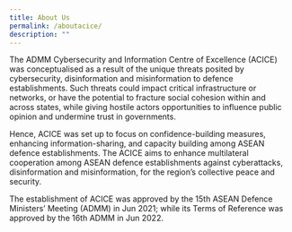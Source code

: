 ```yaml
---
title: About Us
permalink: /aboutacice/
description: ""
---
```

The ADMM Cybersecurity and Information Centre of Excellence (ACICE) was conceptualised as a result of the unique threats posited by cybersecurity, disinformation and misinformation to defence establishments. Such threats could impact critical infrastructure or networks, or have the potential to fracture social cohesion within and across states, while giving hostile actors opportunities to influence public opinion and undermine trust in governments. 

Hence, ACICE was set up to focus on confidence-building measures, enhancing information-sharing, and capacity building among ASEAN defence establishments. The ACICE aims to enhance multilateral cooperation among ASEAN defence establishments against cyberattacks, disinformation and misinformation, for the region’s collective peace and security.

The establishment of ACICE was approved by the 15th ASEAN Defence Ministers’ Meeting (ADMM) in Jun 2021; while its Terms of Reference was approved by the 16th ADMM in Jun 2022.